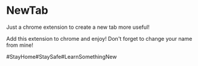 # NewTab

Just a chrome extension to create a new tab more useful!

Add this extension to chrome and enjoy! Don't forget to change your name from mine!

#StayHome#StaySafe#LearnSomethingNew
